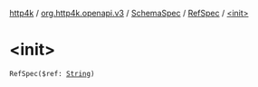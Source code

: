 [http4k](../../../index.md) / [org.http4k.openapi.v3](../../index.md) / [SchemaSpec](../index.md) / [RefSpec](index.md) / [&lt;init&gt;](./-init-.md)

# &lt;init&gt;

`RefSpec($ref: `[`String`](https://kotlinlang.org/api/latest/jvm/stdlib/kotlin/-string/index.html)`)`